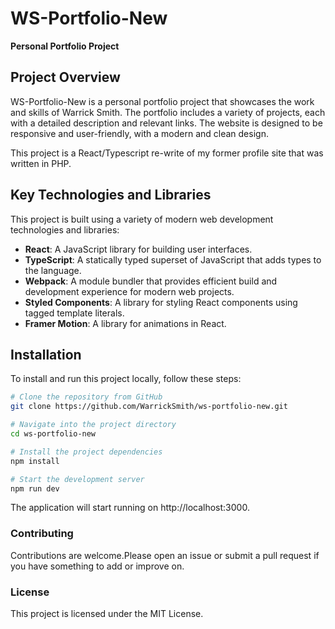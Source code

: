 # WS-Portfolio-New
**Personal Portfolio Project**

## Project Overview

WS-Portfolio-New is a personal portfolio project that showcases the work and skills of Warrick Smith. The portfolio includes a variety of projects, each with a detailed description and relevant links. The website is designed to be responsive and user-friendly, with a modern and clean design.

This project is a React/Typescript re-write of my former profile site that was written in PHP.

## Key Technologies and Libraries

This project is built using a variety of modern web development technologies and libraries:

- **React**: A JavaScript library for building user interfaces.
- **TypeScript**: A statically typed superset of JavaScript that adds types to the language.
- **Webpack**: A module bundler that provides efficient build and development experience for modern web projects.
- **Styled Components**: A library for styling React components using tagged template literals.
- **Framer Motion**: A library for animations in React.

## Installation

To install and run this project locally, follow these steps:

```bash
# Clone the repository from GitHub
git clone https://github.com/WarrickSmith/ws-portfolio-new.git

# Navigate into the project directory
cd ws-portfolio-new

# Install the project dependencies
npm install

# Start the development server
npm run dev

```
The application will start running on http://localhost:3000.


### Contributing
Contributions are welcome.Please open an issue or submit a pull request if you have something to add or improve on.

### License
This project is licensed under the MIT License.


